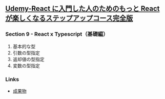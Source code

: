 ## [Udemy-React に入門した人のためのもっと React が楽しくなるステップアップコース完全版](https://www.udemy.com/course/react_stepup/learn/lecture/25224340#search)

### Section 9 - React x Typescript（基礎編）

1. 基本的な型
2. 引数の型指定
3. 返却値の型指定
4. 変数の型指定

### Links

- [成果物](https://rnre1s.csb.app/)
